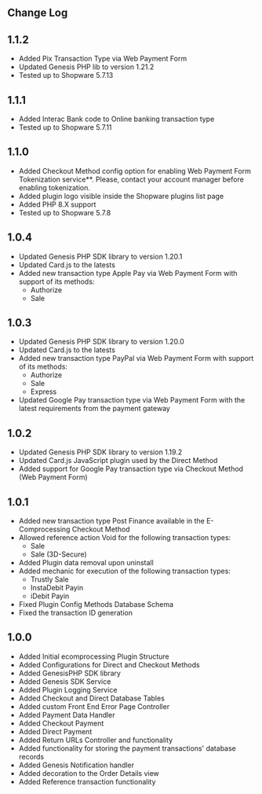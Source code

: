 Change Log
---------------------
__1.1.2__
-----
* Added Pix Transaction Type via Web Payment Form
* Updated Genesis PHP lib to version 1.21.2
* Tested up to Shopware 5.7.13

__1.1.1__
-----
* Added Interac Bank code to Online banking transaction type
* Tested up to Shopware 5.7.11

__1.1.0__
-----
* Added Checkout Method config option for enabling Web Payment Form Tokenization service**. Please, contact your account manager before enabling tokenization.
* Added plugin logo visible inside the Shopware plugins list page
* Added PHP 8.X support
* Tested up to Shopware 5.7.8

__1.0.4__
-----
* Updated Genesis PHP SDK library to version 1.20.1
* Updated Card.js to the latests
* Added new transaction type Apple Pay via Web Payment Form with support of its methods:
  * Authorize
  * Sale

__1.0.3__
-----
* Updated Genesis PHP SDK library to version 1.20.0
* Updated Card.js to the latests
* Added new transaction type PayPal via Web Payment Form with support of its methods:
  * Authorize
  * Sale
  * Express
* Updated Google Pay transaction type via Web Payment Form with the latest requirements from the payment gateway

__1.0.2__
-----
* Updated Genesis PHP SDK library to version 1.19.2
* Updated Card.js JavaScript plugin used by the Direct Method
* Added support for Google Pay transaction type via Checkout Method (Web Payment Form)

__1.0.1__
-----
* Added new transaction type Post Finance available in the E-Comprocessing Checkout Method
* Allowed reference action Void for the following transaction types:
  * Sale
  * Sale (3D-Secure)
* Added Plugin data removal upon uninstall
* Added mechanic for execution of the following transaction types:
  * Trustly Sale
  * InstaDebit Payin
  * iDebit Payin
* Fixed Plugin Config Methods Database Schema
* Fixed the transaction ID generation

__1.0.0__
-----
* Added Initial ecomprocessing Plugin Structure
* Added Configurations for Direct and Checkout Methods
* Added GenesisPHP SDK library
* Added Genesis SDK Service
* Added Plugin Logging Service
* Added Checkout and Direct Database Tables
* Added custom Front End Error Page Controller
* Added Payment Data Handler
* Added Checkout Payment
* Added Direct Payment
* Added Return URLs Controller and functionality
* Added functionality for storing the payment transactions' database records
* Added Genesis Notification handler
* Added decoration to the Order Details view
* Added Reference transaction functionality
